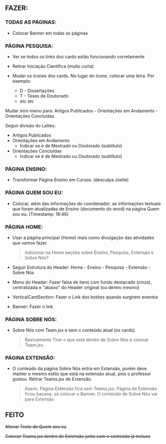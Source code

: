 ## FAZER:

### TODAS AS PÁGINAS:

- Colocar Banner em todas as páginas

### PÁGINA PESQUISA:

- Ver se todos os links dos cards estão funcionando corretamente

- Retirar Iniciação Científica (muito curta)

- Mudar os ícones dos cards. No lugar do ícone, colocar uma letra. Por exemplo:
  - D - Dissertações
  - T - Teses de Doutorado
  - etc etc

Mudar mini-menu para: Artigos Publicados - Orientações em Andamento - Orientações Concluídas

Seguir divisão do Lattes:

- Artigos Publicados
- Orientações em Andamento
  - Indicar se é de Mestrado ou Doutorado (subtítulo)
- Orientações Concluídas
  - Indicar se é de Mestrado ou Doutorado (subtítulo)

### PÁGINA ENSINO:

- Transformar Página Ensino em Cursos. (desculpa Joelle)

### PÁGINA QUEM SOU EU:

- Colocar, além das informações do coordenador, as informações textuais que foram atualizadas de Ensino (documento do word) na página Quem sou eu. [Timestamp: 18:46]

### PÁGINA HOME:

- Usar a página principal (Home) mais como divulgação das atividades que vamos fazer

  > Adicionar na Home seções sobre Ensino, Pesquisa, Extensão e Sobre Nós?

- Seguir Estrutura do Header: Home - Ensino - Pesquisa - Extensão - Sobre Nós
- Menu do Header: Fazer faixa de itens com fundo destacado (cinza), centralizada e "abaixo" do Header original (ou dentro mesmo)
- VerticalCardSection: Fazer o Link dos botões quando surgirem eventos
- Banner: Fazer o link

### PÁGINA SOBRE NÓS:

- Sobre Nós com Team.jsx e sem o conteúdo atual (os cards).

  > Basicamente Tirar o que está dentro de Sobre Nós e colocar Team.jsx.

### PÁGINA EXTENSÃO:

- O conteúdo da página Sobre Nós entra em Extensão, porém deve manter o mesmo estilo que está na extensão atual, pois o professor gostou. Retirar Teams.jsx de Extensão.

  > Assim, Página Extensão fica sem Teams.jsx. Página de Extensão ficou bacana, só colocar o Banner. O conteúdo de Sobre Nós vai para Extensão

## FEITO

~~Alterar Texto do Quem sou eu~~

~~Colocar Teams.jsx dentro de Extensão junto com o conteúdo já incluso~~

